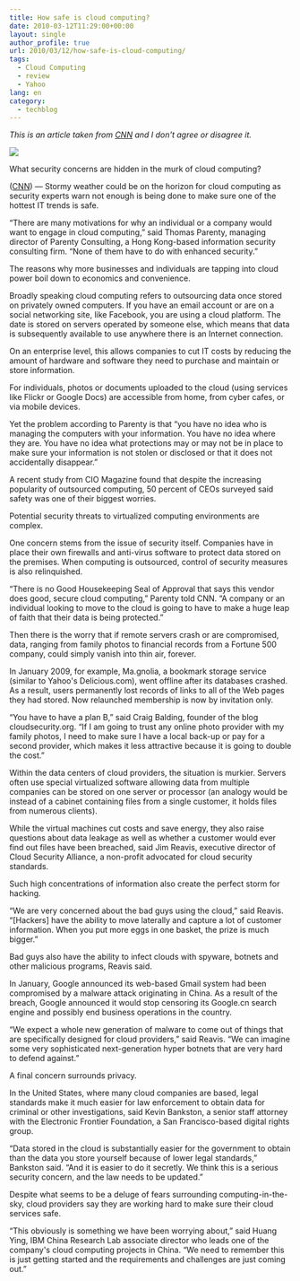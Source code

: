 ```yaml
---
title: How safe is cloud computing?
date: 2010-03-12T11:29:00+00:00
layout: single
author_profile: true
url: 2010/03/12/how-safe-is-cloud-computing/
tags:
  - Cloud Computing
  - review
  - Yahoo
lang: en
category: 
  - techblog
---
```

_This is an article taken from_ [_CNN_](http://www.cnn.com/) _and I don't agree or disagree it._

[![](http://1.bp.blogspot.com/_vaUVXcmC3OI/S5odt6T84MI/AAAAAAAABQA/AWa7HPE5ebE/s200/story.cloud.jpg)](http://1.bp.blogspot.com/_vaUVXcmC3OI/S5odt6T84MI/AAAAAAAABQA/AWa7HPE5ebE/s1600-h/story.cloud.jpg)

What security concerns are hidden in the murk of cloud computing?

([CNN](http://www.cnn.com/)) — Stormy weather could be on the horizon for cloud computing as security experts warn not enough is being done to make sure one of the hottest IT trends is safe.

“There are many motivations for why an individual or a company would want to engage in cloud computing,” said Thomas Parenty, managing director of Parenty Consulting, a Hong Kong-based information security consulting firm. “None of them have to do with enhanced security.”

The reasons why more businesses and individuals are tapping into cloud power boil down to economics and convenience.

Broadly speaking cloud computing refers to outsourcing data once stored on privately owned computers. If you have an email account or are on a social networking site, like Facebook, you are using a cloud platform. The date is stored on servers operated by someone else, which means that data is subsequently available to use anywhere there is an Internet connection.

On an enterprise level, this allows companies to cut IT costs by reducing the amount of hardware and software they need to purchase and maintain or store information.

For individuals, photos or documents uploaded to the cloud (using services like Flickr or Google Docs) are accessible from home, from cyber cafes, or via mobile devices.

Yet the problem according to Parenty is that “you have no idea who is managing the computers with your information. You have no idea where they are. You have no idea what protections may or may not be in place to make sure your information is not stolen or disclosed or that it does not accidentally disappear.”

A recent study from CIO Magazine found that despite the increasing popularity of outsourced computing, 50 percent of CEOs surveyed said safety was one of their biggest worries.

Potential security threats to virtualized computing environments are complex.

One concern stems from the issue of security itself. Companies have in place their own firewalls and anti-virus software to protect data stored on the premises. When computing is outsourced, control of security measures is also relinquished.

“There is no Good Housekeeping Seal of Approval that says this vendor does good, secure cloud computing,” Parenty told CNN. “A company or an individual looking to move to the cloud is going to have to make a huge leap of faith that their data is being protected.”

Then there is the worry that if remote servers crash or are compromised, data, ranging from family photos to financial records from a Fortune 500 company, could simply vanish into thin air, forever.

In January 2009, for example, Ma.gnolia, a bookmark storage service (similar to Yahoo's Delicious.com), went offline after its databases crashed. As a result, users permanently lost records of links to all of the Web pages they had stored. Now relaunched membership is now by invitation only.

“You have to have a plan B,” said Craig Balding, founder of the blog cloudsecurity.org. “If I am going to trust any online photo provider with my family photos, I need to make sure I have a local back-up or pay for a second provider, which makes it less attractive because it is going to double the cost.”

Within the data centers of cloud providers, the situation is murkier. Servers often use special virtualized software allowing data from multiple companies can be stored on one server or processor (an analogy would be instead of a cabinet containing files from a single customer, it holds files from numerous clients).

While the virtual machines cut costs and save energy, they also raise questions about data leakage as well as whether a customer would ever find out files have been breached, said Jim Reavis, executive director of Cloud Security Alliance, a non-profit advocated for cloud security standards.

Such high concentrations of information also create the perfect storm for hacking.

“We are very concerned about the bad guys using the cloud,” said Reavis. “[Hackers] have the ability to move laterally and capture a lot of customer information. When you put more eggs in one basket, the prize is much bigger.”

Bad guys also have the ability to infect clouds with spyware, botnets and other malicious programs, Reavis said.

In January, Google announced its web-based Gmail system had been compromised by a malware attack originating in China. As a result of the breach, Google announced it would stop censoring its Google.cn search engine and possibly end business operations in the country.

“We expect a whole new generation of malware to come out of things that are specifically designed for cloud providers,” said Reavis. “We can imagine some very sophisticated next-generation hyper botnets that are very hard to defend against.”

A final concern surrounds privacy.

In the United States, where many cloud companies are based, legal standards make it much easier for law enforcement to obtain data for criminal or other investigations, said Kevin Bankston, a senior staff attorney with the Electronic Frontier Foundation, a San Francisco-based digital rights group.

“Data stored in the cloud is substantially easier for the government to obtain than the data you store yourself because of lower legal standards,” Bankston said. “And it is easier to do it secretly. We think this is a serious security concern, and the law needs to be updated.”

Despite what seems to be a deluge of fears surrounding computing-in-the-sky, cloud providers say they are working hard to make sure their cloud services safe.

“This obviously is something we have been worrying about,” said Huang Ying, IBM China Research Lab associate director who leads one of the company's cloud computing projects in China. “We need to remember this is just getting started and the requirements and challenges are just coming out.”